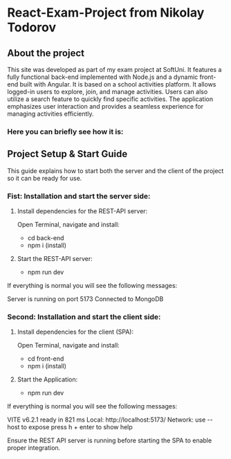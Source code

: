 # React-Exam-Project from Nikolay Todorov

## About the project
This site was developed as part of my exam project at SoftUni. It features a fully functional back-end implemented with Node.js and a dynamic front-end built with Angular. It is based on a school activities platform. It allows logged-in users to explore, join, and manage activities. Users can also utilize a search feature to quickly find specific activities. The application emphasizes user interaction and provides a seamless experience for managing activities efficiently.

### Here you can briefly see how it is: <br>


## Project Setup & Start Guide

This guide explains how to start both the server and the client of the project so it can be ready for use.

### Fist: Installation and start the server side:

1. Install dependencies for the REST-API server:

    Open Terminal, navigate and install:
    - cd back-end
    - npm i (install)

3. Start the REST-API server:
    - npm run dev

If everything is normal you will see the following messages:

   Server is running on port 5173
   Connected to MongoDB
    

### Second: Installation and start the client side:

1. Install dependencies for the client (SPA):

    Open Terminal, navigate and install:
    - cd front-end
    - npm i (install)

3. Start the Application:
    - npm run dev

If everything is normal you will see the following messages:

VITE v6.2.1  ready in 821 ms
    Local:   http://localhost:5173/
    Network: use --host to expose
    press h + enter to show help

Ensure the REST API server is running before starting the SPA to enable proper integration.
